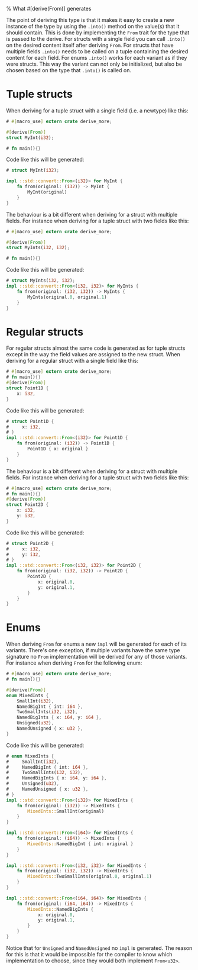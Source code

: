 % What #[derive(From)] generates

The point of deriving this type is that it makes it easy to create a new
instance of the type by using the `.into()` method on the value(s) that it
should contain.
This is done by implementing the `From` trait for the type that is passed to the
derive.
For structs with a single field you can call `.into()` on the desired content
itself after deriving `From`.
For structs that have multiple fields `.into()` needs to be called on a tuple
containing the desired content for each field.
For enums `.into()` works for each variant as if they were structs. 
This way the variant can not only be initialized, but also be chosen based on
the type that `.into()` is called on.

# Tuple structs

When deriving for a tuple struct with a single field (i.e. a newtype) like this:

```rust
# #[macro_use] extern crate derive_more;

#[derive(From)]
struct MyInt(i32);

# fn main(){}
```

Code like this will be generated:

```rust
# struct MyInt(i32);

impl ::std::convert::From<(i32)> for MyInt {
    fn from(original: (i32)) -> MyInt {
        MyInt(original)
    }
}
```

The behaviour is a bit different when deriving for a struct with multiple
fields. For instance when deriving for a tuple struct with two fields like this:

```rust
# #[macro_use] extern crate derive_more;

#[derive(From)]
struct MyInts(i32, i32);

# fn main(){}
```

Code like this will be generated:

```rust
# struct MyInts(i32, i32);
impl ::std::convert::From<(i32, i32)> for MyInts {
    fn from(original: (i32, i32)) -> MyInts {
        MyInts(original.0, original.1)
    }
}
```



# Regular structs

For regular structs almost the same code is generated as for tuple structs
except in the way the field values are assigned to the new struct.
When deriving for a regular struct with a single field like this:

```rust
# #[macro_use] extern crate derive_more;
# fn main(){}
#[derive(From)]
struct Point1D {
    x: i32,
}
```

Code like this will be generated:

```rust
# struct Point1D {
#     x: i32,
# }
impl ::std::convert::From<(i32)> for Point1D {
    fn from(original: (i32)) -> Point1D {
        Point1D { x: original }
    }
}
```

The behaviour is a bit different when deriving for a struct with multiple
fields. For instance when deriving for a tuple struct with two fields like this:

```rust
# #[macro_use] extern crate derive_more;
# fn main(){}
#[derive(From)]
struct Point2D {
    x: i32,
    y: i32,
}

```

Code like this will be generated:

```rust
# struct Point2D {
#     x: i32,
#     y: i32,
# }
impl ::std::convert::From<(i32, i32)> for Point2D {
    fn from(original: (i32, i32)) -> Point2D {
        Point2D {
            x: original.0,
            y: original.1,
        }
    }
}
```


# Enums

When deriving `From` for enums a new `impl` will be generated for each of its
variants.
There's one exception, if multiple variants have the same type signature no `From`
implementation will be derived for any of those variants.
For instance when deriving `From` for the following enum:

```rust
# #[macro_use] extern crate derive_more;
# fn main(){}

#[derive(From)]
enum MixedInts {
    SmallInt(i32),
    NamedBigInt { int: i64 },
    TwoSmallInts(i32, i32),
    NamedBigInts { x: i64, y: i64 },
    Unsigned(u32),
    NamedUnsigned { x: u32 },
}

```

Code like this will be generated:

```rust
# enum MixedInts {
#     SmallInt(i32),
#     NamedBigInt { int: i64 },
#     TwoSmallInts(i32, i32),
#     NamedBigInts { x: i64, y: i64 },
#     Unsigned(u32),
#     NamedUnsigned { x: u32 },
# }
impl ::std::convert::From<(i32)> for MixedInts {
    fn from(original: (i32)) -> MixedInts {
        MixedInts::SmallInt(original)
    }
}

impl ::std::convert::From<(i64)> for MixedInts {
    fn from(original: (i64)) -> MixedInts {
        MixedInts::NamedBigInt { int: original }
    }
}

impl ::std::convert::From<(i32, i32)> for MixedInts {
    fn from(original: (i32, i32)) -> MixedInts {
        MixedInts::TwoSmallInts(original.0, original.1)
    }
}

impl ::std::convert::From<(i64, i64)> for MixedInts {
    fn from(original: (i64, i64)) -> MixedInts {
        MixedInts::NamedBigInts {
            x: original.0,
            y: original.1,
        }
    }
}
```

Notice that for `Unsigned` and `NamedUnsigned` no `impl` is generated.
The reason for this is that it would be impossible for the compiler to know
which implementation to choose, since they would both implement `From<u32>`.
